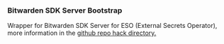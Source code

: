 ### Bitwarden SDK Server Bootstrap

Wrapper for Bitwarden SDK Server for ESO (External Secrets Operator), more information in the [github repo hack directory.](https://github.com/external-secrets/bitwarden-sdk-server/tree/main)
